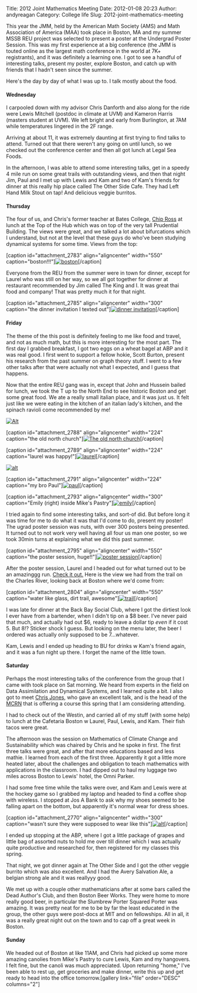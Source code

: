 Title: 2012 Joint Mathematics Meeting
Date: 2012-01-08 20:23
Author: andyreagan
Category: College life
Slug: 2012-joint-mathematics-meeting

This year the JMM, held by the American Math Society (AMS) and Math
Association of America (MAA) took place in Boston, MA and my summer MSSB
REU project was selected to present a poster at the Undergrad Poster
Session. This was my first experience at a big conference (the JMM is
touted online as the largest math conference in the world at 7K+
registrants), and it was definitely a learning one. I got to see a
handful of interesting talks, present my poster, explore Boston, and
catch up with friends that I hadn't seen since the summer.

Here's the day by day of what I was up to. I talk mostly about the food.

#### Wednesday

I carpooled down with my advisor Chris Danforth and also along for the
ride were Lewis Mitchell (postdoc in climate at UVM) and Kameron Harris
(masters student at UVM). We left bright and early from Burlington, at
7AM while temperatures lingered in the 2F range.

Arriving at about 11, it was extremely daunting at first trying to find
talks to attend. Turned out that there weren't any going on until lunch,
so we checked out the conference center and then all got lunch at Legal
Sea Foods.

In the afternoon, I was able to attend some interesting talks, get in a
speedy 4 mile run on some great trails with outstanding views, and then
that night Jim, Paul and I met up with Lewis and Kam and two of Kam's
friends for dinner at this really hip place called The Other Side Cafe.
They had Left Hand Milk Stout on tap! And delicious veggie burritos.

#### Thursday

The four of us, and Chris's former teacher at Bates College, [Chip
Ross](http://www.bates.edu/mathematics/faculty/ross-shepley-l-ii-chip/)
at lunch at the Top of the Hub which was on top of the very tall
Prudential Building. The views were great, and we talked a lot about
bifurcations which I understand, but not at the level that these guys do
who've been studying dynamical systems for some time. Views from the
top:

[caption id="attachment\_2783" align="aligncenter" width="550"
caption="boston!!!"][![boston](http://andyreagan.com/wp-content/uploads/2012/01/2012-01-05_13-56-08_893-1024x764.jpg "2012-01-05_13-56-08_893")](http://andyreagan.com/wp-content/uploads/2012/01/2012-01-05_13-56-08_893.jpg)[/caption]

Everyone from the REU from the summer were in town for dinner, except
for Laurel who was still on her way, so we all got together for dinner
at restaurant recommended by Jim called The King and I. It was great
thai food and company! That was pretty much it for that night.

[caption id="attachment\_2785" align="aligncenter" width="300"
caption="the dinner invitation I texted
out"][![dinner invitation](http://andyreagan.com/wp-content/uploads/2012/01/2012-01-05_16-46-02_146-300x224.jpg "2012-01-05_16-46-02_146")](http://andyreagan.com/wp-content/uploads/2012/01/2012-01-05_16-46-02_146.jpg)[/caption]

#### Friday

The theme of the this post is definitely feeling to me like food and
travel, and not as much math, but this is more interesting for the most
part. The first day I grabbed breakfast, I got two eggs on a wheat bagel
at ABP and it was real good. I first went to support a fellow hokie,
Scott Burton, present his research from the past summer on graph theory
stuff. I went to a few other talks after that were actually not what I
expected, and I guess that happens.

Now that the entire REU gang was in, except that John and Hussein bailed
for lunch, we took the T up to the North End to see historic Boston and
get some great food. We ate a really small italian place, and it was
just us. It felt just like we were eating in the kitchen of an italian
lady's kitchen, and the spinach ravioli come recommended by me!

[![Alt](http://andyreagan.com/wp-content/uploads/2012/01/2012-01-06_11-37-33_652-300x224.jpg "2012-01-06_11-37-33_652")](http://andyreagan.com/wp-content/uploads/2012/01/2012-01-06_11-37-33_652.jpg)

[caption id="attachment\_2788" align="aligncenter" width="224"
caption="the old north
church"][![The old north church](http://andyreagan.com/wp-content/uploads/2012/01/2012-01-06_11-43-25_621-e1326083457786-224x300.jpg "2012-01-06_11-43-25_621")](http://andyreagan.com/wp-content/uploads/2012/01/2012-01-06_11-43-25_621.jpg)[/caption]

[caption id="attachment\_2789" align="aligncenter" width="224"
caption="laurel was
happy!"][![laurel](http://andyreagan.com/wp-content/uploads/2012/01/2012-01-06_11-43-34_414-e1326083540729-224x300.jpg "2012-01-06_11-43-34_414")](http://andyreagan.com/wp-content/uploads/2012/01/2012-01-06_11-43-34_414.jpg)[/caption]

[![alt](http://andyreagan.com/wp-content/uploads/2012/01/2012-01-06_11-43-52_811-300x224.jpg "2012-01-06_11-43-52_811")](http://andyreagan.com/wp-content/uploads/2012/01/2012-01-06_11-43-52_811.jpg)

[caption id="attachment\_2791" align="aligncenter" width="224"
caption="my bro
Paul"][![paul](http://andyreagan.com/wp-content/uploads/2012/01/2012-01-06_11-46-50_729-e1326083583967-224x300.jpg "2012-01-06_11-46-50_729")](http://andyreagan.com/wp-content/uploads/2012/01/2012-01-06_11-46-50_729.jpg)[/caption]

[caption id="attachment\_2793" align="aligncenter" width="300"
caption="Emily (right) inside Mike's
Pastry"][![emily](http://andyreagan.com/wp-content/uploads/2012/01/2012-01-06_12-40-57_262-300x224.jpg "2012-01-06_12-40-57_262")](http://andyreagan.com/wp-content/uploads/2012/01/2012-01-06_12-40-57_262.jpg)[/caption]

I tried again to find some interesting talks, and sort-of did. But
before long it was time for me to do what it was that I'd come to do,
present my poster! The ugrad poster session was nuts, with over 300
posters being presented. It turned out to not work very well having all
four us man one poster, so we took 30min turns at explaining what we did
this past summer.

[caption id="attachment\_2795" align="aligncenter" width="550"
caption="the poster session,
huge!!"][![poster session](http://andyreagan.com/wp-content/uploads/2012/01/2012-01-06_15-52-45_195-1024x764.jpg "2012-01-06_15-52-45_195")](http://andyreagan.com/wp-content/uploads/2012/01/2012-01-06_15-52-45_195.jpg)[/caption]

After the poster session, Laurel and I headed out for what turned out to
be an amazinggg run. [Check it
out.](http://connect.garmin.com/activity/140090311) Here is the view we
had from the trail on the Charles River, looking back at Boston where
we'd come from:

[caption id="attachment\_2804" align="aligncenter" width="550"
caption="water like glass, dirt trail,
awesome"][![trail](http://andyreagan.com/wp-content/uploads/2012/01/2012-01-06_18-42-31_437-1024x764.jpg "2012-01-06_18-42-31_437")](http://andyreagan.com/wp-content/uploads/2012/01/2012-01-06_18-42-31_437.jpg)[/caption]

I was late for dinner at the Back Bay Social Club, where I got the
dirtiest look I ever have from a bartender, when I didn't tip on a \$8
beer. I've never paid that much, and actually had out \$6, ready to
leave a dollar tip *even* if it cost 5. But 8!? Sticker shock I guess.
But looking on the menu later, the beer I ordered was actually only
supposed to be 7...whatever.

Kam, Lewis and I ended up heading to BU for drinks w Kam's friend again,
and it was a fun night up there. I forget the name of the little town.

#### Saturday

Perhaps the most interesting talks of the conference from the group that
I came with took place on Sat morning. We heard from experts in the
field on Data Assimilation and Dynamical Systems, and I learned quite a
bit. I also got to meet [Chris
Jones](http://www.amath.unc.edu/Faculty/ckrtj/), who gave an excellent
talk, and is the head of the [MCRN](http://www.mathclimate.org) that is
offering a course this spring that I am considering attending.

I had to check out of the Westin, and carried all of my stuff (with some
help) to lunch at the Cafetaria Boston w Laurel, Paul, Lewis, and Kam.
Their fish tacos were great.

The afternoon was the session on Mathematics of Climate Change and
Sustainability which was chaired by Chris and he spoke in first. The
first three talks were great, and after that more educations based and
less mathie. I learned from each of the first three. Apparently it got a
little more heated later, about the challenges and obligation to teach
mathematics with applications in the classroom. I had dipped out to haul
my luggage two miles across Boston to Lewis' hotel, the Omni Parker.

I had some free time while the talks were over, and Kam and Lewis were
at the hockey game so I grabbed my laptop and headed to find a coffee
shop with wireless. I stopped at Jos A Bank to ask why my shoes seemed
to be falling apart on the bottom, but apparently it's normal wear for
dress shoes.

[caption id="attachment\_2770" align="aligncenter" width="300"
caption="wasn't sure they were supposed to wear like
this"][![alt](http://andyreagan.com/wp-content/uploads/2012/01/2012-01-08_20-45-15_69-300x224.jpg "2012-01-08_20-45-15_69")](http://andyreagan.com/wp-content/uploads/2012/01/2012-01-08_20-45-15_69.jpg)[/caption]

I ended up stopping at the ABP, where I got a little package of grapes
and little bag of assorted nuts to hold me over till dinner which I was
actually quite productive and researched for, then registered for my
classes this spring.

That night, we got dinner again at The Other Side and I got the other
veggie burrito which was also excellent. And I had the Avery Salvation
Ale, a belgian strong ale and it was reallyyy good.

We met up with a couple other mathematicians after at some bars called
the Dead Author's Club, and then Boston Beer Works. They were home to
more really good beer, in particular the Slumbrew Porter Squared Porter
was amazing. It was pretty neat for me to be by far the least educated
in the group, the other guys were post-docs at MIT and on fellowships.
All in all, it was a really great night out on the town and to cap off a
great week in Boston.

#### Sunday

We headed out of Boston at like 11AM, and Chris had picked up some more
amazing canolies from Mike's Pastry to cure Lewis, Kam and my hangovers.
I felt fine, but the canoli was much appreciated. Upon returning "home,"
I've been able to rest up, get groceries and make dinner, write this up
and get ready to head into the office tomorrow.[gallery link="file"
order="DESC" columns="2"]
